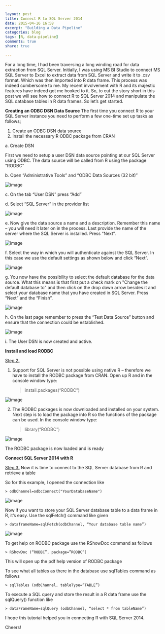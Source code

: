 ```yaml
---

layout: post
title: Connect R to SQL Server 2014
date: 2015-04-16 16:58
excerpt: "Building a Data Pipeline"
categories: blog
tags: [R, data-pipeline]
comments: true
share: true

---
```

For a long time, I had been traversing a long winding road for data extraction from SQL Server. Initially, I was using MS BI Studio to connect MS SQL Server to Excel to extract data from SQL Server and write it to .csv format. Which was then imported into R data frame. This process was indeed cumbersome to me. My recent involvement with R and its majestic features have indeed got me hooked to it. So, to cut the story short in this post we will see how to connect R to SQL Server 2014 and manipulate the SQL database tables in R data frames. So let’s get started.

<strong>Creating an ODBC DSN Data Source</strong>
The first time you connect R to your SQL Server instance you need to perform a few one-time set up tasks as follows;

1. Create an ODBC DSN data source
2. Install the necessary R ODBC package from CRAN

a. Create DSN

First we need to setup a user DSN data source pointing at our SQL Server using ODBC. The data source will be called from R using the package “RODBC”

b. Open “Administrative Tools” and “ODBC Data Sources (32 bit)”

![image](https://duttashi.github.io/images/admin-tools.png)

c. On the tab “User DSN” press “Add”

d. Select “SQL Server” in the provider list

![image](https://duttashi.github.io/images/pic-2.png)

e. Now give the data source a name and a description. Remember this name – you will need it later on in the process. Last provide the name of the server where the SQL Server is installed. Press “Next”.

![image](https://duttashi.github.io/images/pic-3.png)

f. Select the way in which you will authenticate against the SQL Server. In this case we use the default settings as shown below and click “Next”.

![image](https://duttashi.github.io/images/pic-4.png)

g. You now have the possibility to select the default database for the data source. What this means is that first put a check mark on "Change the default database to" and then click on the drop down arrow besides it and select your database name that you have created in SQL Server. Press “Next” and the “Finish”.

![image](https://duttashi.github.io/images/pic-5.png)

h. On the last page remember to press the “Test Data Source” button and ensure that the connection could be established. 

![image](https://duttashi.github.io/images/connected.png)

i. The User DSN is now created and active.

<strong>Install and load RODBC</strong>

<span style="text-decoration:underline;">Step 2:</span>

1. Support for SQL Server is not possible using native R – therefore we have to install the RODBC package from CRAN. Open up R and in the console window type:
	> install.packages(“RODBC”) 

![image](https://duttashi.github.io/images/install-rodbc.png)

2. The RODBC packages is now downloaded and installed on your system. Next step is to load the package into R so the functions of the package can be used. In the console window type: 

	> library(“RODBC”)

![image](https://duttashi.github.io/images/load-rodbc.png)

The RODBC package is now loaded and is ready

<strong>Connect SQL Server 2014 with R</strong>

<span style="text-decoration:underline;">Step 3:</span> Now it is time to connect to the SQL Server database from R and retrieve a table

So for this example, I opened the connection like

	> odbChannel=odbcConnect("YourDatabaseName")

![image](https://duttashi.github.io/images/establishconn.png)

Now if you want to store your SQL Server database table to a data frame in R, it’s easy. Use the sqlFetch() command like given

	> dataframeName=sqlFetch(odbChannel, “Your database table name”)

![image](https://duttashi.github.io/images/sqlfetch.png)

To get help on RODBC package use the RShowDoc command as follows

	> RShowDoc (“RODBC”, package=”RODBC”)
This will open up the pdf help version of RODBC package

To see what all tables as there in the database use sqlTables command as follows

	> sqlTables (odbChannel, tableType=”TABLE”)

To execute a SQL query and store the result in a R data frame use the sqlQuery() function like

	> dataFrameName=sqlQuery (odbChannel, “select * from tableName”)

I hope this tutorial helped you in connecting R with SQL Server 2014. 

Cheers!

